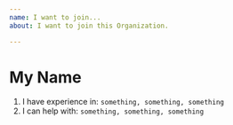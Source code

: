 ```yaml
---
name: I want to join...
about: I want to join this Organization.

---
```


# My Name
1. I have experience in:
` something, something, something `
2. I can help with:
` something, something, something `
